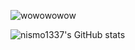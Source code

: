 ![wowowowow](https://cdn.discordapp.com/attachments/807370490389856299/1087900596373295164/standard.gif)

![nismo1337's GitHub stats](https://github-readme-stats.vercel.app/api?username=nismo1337&show_icons=true&theme=dark)



<!--
**nismo1337/nismo1337** is a ✨ _special_ ✨ repository because its `README.md` (this file) appears on your GitHub profile.

Here are some ideas to get you started:

- 🔭 I’m currently working on ...
- 🌱 I’m currently learning ...
- 👯 I’m looking to collaborate on ...
- 🤔 I’m looking for help with ...
- 💬 Ask me about ...
- 📫 How to reach me: ...
- 😄 Pronouns: ...
- ⚡ Fun fact: ...
-->

